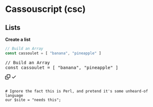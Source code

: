 # Cassouscript (csc)
 
## Lists

**Create a list**

```js
// Build an Array
const cassoulet = [ "banana", "pineapple" ]
```

<div class="highlight highlight-source-js notranslate position-relative overflow-auto"><pre style="position: relative;"><span class="pl-c">// Build an Array</span>
<span class="pl-k">const</span> <span class="pl-s1">cassoulet</span> <span class="pl-c1">=</span> <span class="pl-kos">[</span> <span class="pl-s">"banana"</span><span class="pl-kos">,</span> <span class="pl-s">"pineapple"</span> <span class="pl-kos">]</span><div class="open_grepper_editor" title="Edit &amp; Save To Grepper"></div></pre><div class="zeroclipboard-container position-absolute right-0 top-0">
    <clipboard-copy aria-label="Copy" class="ClipboardButton btn js-clipboard-copy m-2 p-0 tooltipped-no-delay" data-copy-feedback="Copied!" data-tooltip-direction="w" value="// Build an Array
const cassoulet = [ &quot;banana&quot;, &quot;pineapple&quot; ]" tabindex="0" role="button">
      <svg aria-hidden="true" height="16" viewBox="0 0 16 16" version="1.1" width="16" data-view-component="true" class="octicon octicon-copy js-clipboard-copy-icon m-2">
    <path fill-rule="evenodd" d="M0 6.75C0 5.784.784 5 1.75 5h1.5a.75.75 0 010 1.5h-1.5a.25.25 0 00-.25.25v7.5c0 .138.112.25.25.25h7.5a.25.25 0 00.25-.25v-1.5a.75.75 0 011.5 0v1.5A1.75 1.75 0 019.25 16h-7.5A1.75 1.75 0 010 14.25v-7.5z"></path><path fill-rule="evenodd" d="M5 1.75C5 .784 5.784 0 6.75 0h7.5C15.216 0 16 .784 16 1.75v7.5A1.75 1.75 0 0114.25 11h-7.5A1.75 1.75 0 015 9.25v-7.5zm1.75-.25a.25.25 0 00-.25.25v7.5c0 .138.112.25.25.25h7.5a.25.25 0 00.25-.25v-7.5a.25.25 0 00-.25-.25h-7.5z"></path>
</svg>
      <svg aria-hidden="true" height="16" viewBox="0 0 16 16" version="1.1" width="16" data-view-component="true" class="octicon octicon-check js-clipboard-check-icon color-fg-success d-none m-2">
    <path fill-rule="evenodd" d="M13.78 4.22a.75.75 0 010 1.06l-7.25 7.25a.75.75 0 01-1.06 0L2.22 9.28a.75.75 0 011.06-1.06L6 10.94l6.72-6.72a.75.75 0 011.06 0z"></path>
</svg>
    </clipboard-copy>
  </div></div>

<pre><code>
<span class="code-comment"># Ignore the fact this is Perl, and pretend it's some unheard-of language</span>
<span class="code-keyword">our</span> <span class="code-variable">$site</span> = <span class="code-string">"needs this"</span>;
</code></pre>
